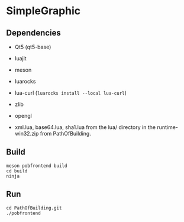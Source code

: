 # SimpleGraphic

## Dependencies

- Qt5 (qt5-base)
- luajit
- meson
- luarocks
- lua-curl (`luarocks install --local lua-curl`)

- zlib
- opengl
- xml.lua, base64.lua, sha1.lua from the lua/ directory in the runtime-win32.zip from PathOfBuilding.

## Build

```
meson pobfrontend build
cd build
ninja
```

## Run

```
cd PathOfBuilding.git
./pobfrontend
```
